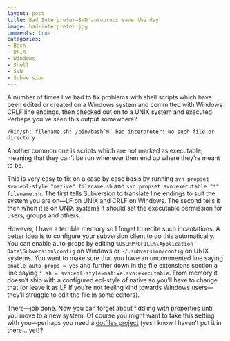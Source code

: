 ```yaml
---
layout: post
title: Bad Interpreter—SVN autoprops save the day
image: bad-interpreter.jpg
comments: true
categories:
- Bash
- UNIX
- Windows
- Shell
- SVN
- Subversion
---
```


A number of times I’ve had to fix problems with shell scripts which have been edited or created on a Windows system and committed with Windows CRLF line endings, then checked out on to a UNIX system and executed. Perhaps you’ve seen this output somewhere?

    /bin/sh: filename.sh: /bin/bash^M: bad interpreter: No such file or directory  

Another common one is scripts which are not marked as executable, meaning that they can’t be run whenever then end up where they’re meant to be.

This is very easy to fix on a case by case basis by running `svn propset svn:eol-style "native" filename.sh` and `svn propset svn:executable "*" filename.sh`. The first tells Subversion to translate line endings to suit the system you are on—LF on UNIX and CRLF on Windows. The second tells it then when it is on UNIX systems it should set the executable permission for users, groups and others.

However, I have a terrible memory so I forget to recite such incantations. A better idea is to configure your subversion client to do this automatically. You can enable auto-props by editing `%USERPROFILE%\Application Data\Subversion\config` on Windows or `~/.subversion/config` on UNIX systems. You want to make sure that you have an uncommented line saying `enable-auto-props = yes` and further down in the file extensions section a line saying `*.sh = svn:eol-style=native;svn:executable`. From memory it doesn’t ship with a configured eol-style of native so you’ll have to change that (or leave it as LF if you’re not feeling kind towards Windows users—they’ll struggle to edit the file in some editors).

There—job done. Now you can forget about fiddling with properties until you move to a new system. Of course you might want to take this setting with you—perhaps you need a [dotfiles project](2014-03-25-bash-dotfiles-bindle.html) (yes I know I haven’t put it in there… yet)?
